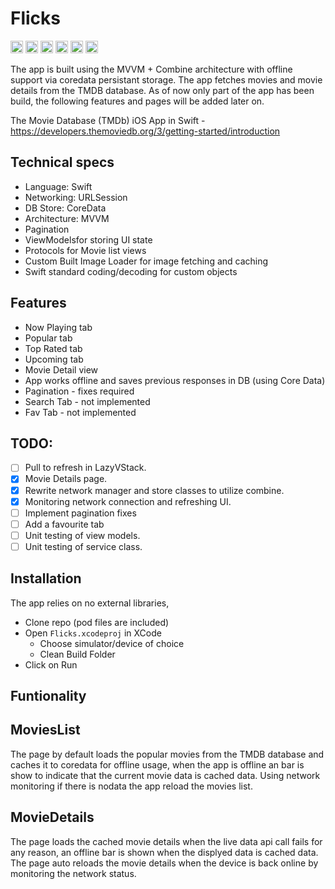 # Flicks
<img src="https://img.shields.io/badge/status-Active-green" height="20"> <img src="https://img.shields.io/github/issues/adumrewal/tmdb-ios-app" height="20"> <img src="https://img.shields.io/github/stars/adumrewal/tmdb-ios-app" height="20"> <img src="https://img.shields.io/github/license/adumrewal/tmdb-ios-app" height="20"> <img src="https://img.shields.io/badge/architecture-MVVM-yellow" height="20"> <img src="https://img.shields.io/badge/language-Swift-yellow" height="20"> 

The app is built using the MVVM + Combine architecture with offline support via coredata persistant storage. The app fetches movies and movie details from the TMDB database. As of now only part of the app has been build, the following features and pages will be added later on.

The Movie Database (TMDb) iOS App in Swift - https://developers.themoviedb.org/3/getting-started/introduction


## Technical specs
- Language: Swift
- Networking: URLSession
- DB Store: CoreData
- Architecture: MVVM
- Pagination
- ViewModelsfor storing UI state
- Protocols for Movie list views
- Custom Built Image Loader for image fetching and caching
- Swift standard coding/decoding for custom objects

## Features
- Now Playing tab
- Popular tab
- Top Rated tab
- Upcoming tab
- Movie Detail view
- App works offline and saves previous responses in DB (using Core Data)
- Pagination - fixes required
- Search Tab - not implemented
- Fav Tab - not implemented

## TODO:

- [ ] Pull to refresh in LazyVStack.
- [x] Movie Details page.
- [x] Rewrite network manager and store classes to utilize combine.
- [x] Monitoring network connection and refreshing UI.
- [ ] Implement pagination fixes 
- [ ] Add a favourite tab 
- [ ] Unit testing of view models.
- [ ] Unit testing of service class.

## Installation
The app relies on no external libraries,
- Clone repo (pod files are included)
- Open `Flicks.xcodeproj` in XCode
  - Choose simulator/device of choice
  - Clean Build Folder  
- Click on Run

## Funtionality
## MoviesList
The page by default loads the popular movies from the TMDB database and caches it to coredata for offline usage, when the app is offline an bar is show to indicate that the current movie data is cached data. Using network monitoring if there is nodata the app reload the movies list.

## MovieDetails 
The page loads the cached movie details when the live data api call fails for any reason, an offline bar is shown when the displyed data is cached data. The page auto reloads the movie details when the device is back online by monitoring the network status.
